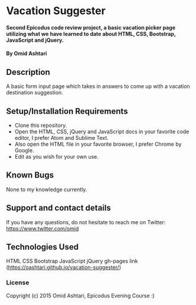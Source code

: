 # Vacation Suggester

#### Second Epicodus code review project, a basic vacation picker page utilizing what we have learned to date about HTML, CSS, Bootstrap, JavaScript and jQuery.

#### By Omid Ashtari

## Description

A basic form input page which takes in answers to come up with a vacation destination suggestion.

## Setup/Installation Requirements

* Clone this repository.
* Open the HTML, CSS, jQuery and JavaScript docs in your favorite code editor, I prefer Atom and Sublime Text.
* Also open the HTML file in your favorite browser, I prefer Chrome by Google.
* Edit as you wish for your own use.

## Known Bugs

None to my knowledge currently.

## Support and contact details

If you have any questions, do not hesitate to reach me on Twitter: https://www.twitter.com/omid

## Technologies Used

HTML
CSS
Bootstrap
JavaScript
jQuery
gh-pages link (https://oashtari.github.io/vacation-suggester/)

### License

Copyright (c) 2015 Omid Ashtari, Epicodus Evening Course :)
